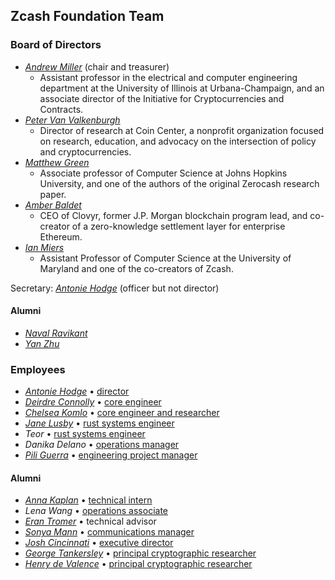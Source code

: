 <h2 id="team">Zcash Foundation Team</h2>

### Board of Directors

- [_Andrew Miller_](https://soc1024.com/) (chair and treasurer)
  - Assistant professor in the electrical and computer engineering department at the University of Illinois at Urbana-Champaign, and an associate director of the Initiative for Cryptocurrencies and Contracts.
- [_Peter Van Valkenburgh_](https://www.coincenter.org/people/peter-van-valkenburgh/)
  - Director of research at Coin Center, a nonprofit organization focused on research, education, and advocacy on the intersection of policy and cryptocurrencies.
- [_Matthew Green_](https://isi.jhu.edu/~mgreen/)
  - Associate professor of Computer Science at Johns Hopkins University, and one of the authors of the original Zerocash research paper.
- [_Amber Baldet_](http://www.amberbaldet.com/)
  - CEO of Clovyr, former J.P. Morgan blockchain program lead, and co-creator of a zero-knowledge settlement layer for enterprise Ethereum.
- [_Ian Miers_](https://cs.jhu.edu/~imiers/)
  - Assistant Professor of Computer Science at the University of Maryland and one of the co-creators of Zcash.
  
Secretary: [_Antonie Hodge_](https://twitter.com/antoniehodge) (officer but not director)

#### Alumni

- [_Naval Ravikant_](https://angel.co/naval)
- [_Yan Zhu_](https://diracdeltas.github.io/)

### Employees

- [_Antonie Hodge_](https://twitter.com/antoniehodge) • [director](https://www.zfnd.org/blog/welcome-antonie/)
- [_Deirdre Connolly_](https://twitter.com/durumcrustulum) • [core engineer](https://www.zfnd.org/blog/welcome-deirdre/)
- [_Chelsea Komlo_](https://twitter.com/chelseakomlo) • [core engineer and researcher](https://www.zfnd.org/blog/welcome-chelsea/)
- [_Jane Lusby_](https://twitter.com/yaahc_) • [rust systems engineer](https://www.zfnd.org/blog/welcome-jane-and-teor/)
- _Teor_ • [rust systems engineer](https://www.zfnd.org/blog/welcome-jane-and-teor/)
- _Danika Delano_ • [operations manager](https://www.zfnd.org/blog/welcome-danika/)
- [_Pili Guerra_](https://twitter.com/mpguerra) • [engineering project manager](https://www.zfnd.org/blog/welcome-pili/)

#### Alumni

- [_Anna Kaplan_](https://twitter.com/kaplannie) • [technical intern](https://www.zfnd.org/blog/anna-kaplan-welcome/)
- _Lena Wang_ • [operations associate](https://www.zfnd.org/blog/welcome-lena/)
- [_Eran Tromer_](https://www.tau.ac.il/~tromer/) • technical advisor
- [_Sonya Mann_](https://twitter.com/sonyaellenmann) • [communications manager](https://www.zfnd.org/blog/welcome-sonya/)
- [_Josh Cincinnati_](https://twitter.com/acityinohio) • [executive director](https://www.zfnd.org/blog/farewell-josh/)
- [_George Tankersley_](https://twitter.com/gtank__) • [principal cryptographic researcher](https://www.zfnd.org/blog/welcome-jane-and-teor/)
- [_Henry de Valence_](https://twitter.com/hdevalence) • [principal cryptographic researcher](https://www.zfnd.org/blog/goodbye-henry/)
